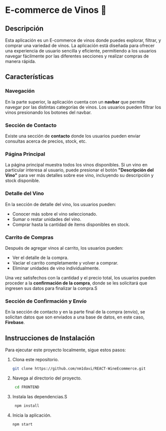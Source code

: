 # E-commerce de Vinos 🍷

## Descripción

Esta aplicación es un E-commerce de vinos donde puedes explorar, filtrar, y comprar una variedad de vinos. La aplicación está diseñada para ofrecer una experiencia de usuario sencilla y eficiente, permitiendo a los usuarios navegar fácilmente por las diferentes secciones y realizar compras de manera rápida.

## Características

### Navegación

En la parte superior, la aplicación cuenta con un **navbar** que permite navegar por las distintas categorías de vinos. Los usuarios pueden filtrar los vinos presionando los botones del navbar.

### Sección de Contacto

Existe una sección de **contacto** donde los usuarios pueden enviar consultas acerca de precios, stock, etc.

### Página Principal

La página principal muestra todos los vinos disponibles. Si un vino en particular interesa al usuario, puede presionar el botón **"Descripción del Vino"** para ver más detalles sobre ese vino, incluyendo su descripción y stock disponible.

### Detalle del Vino

En la sección de detalle del vino, los usuarios pueden:
- Conocer más sobre el vino seleccionado.
- Sumar o restar unidades del vino.
- Comprar hasta la cantidad de ítems disponibles en stock.

### Carrito de Compras

Después de agregar vinos al carrito, los usuarios pueden:
- Ver el detalle de la compra.
- Vaciar el carrito completamente y volver a comprar.
- Eliminar unidades de vino individualmente.

Una vez satisfechos con la cantidad y el precio total, los usuarios pueden proceder a la **confirmación de la compra**, donde se les solicitará que ingresen sus datos para finalizar la compra.S

### Sección de Confirmación y Envío

En la sección de contacto y en la parte final de la compra (envío), se solicitan datos que son enviados a una base de datos, en este caso, **Firebase**.

## Instrucciones de Instalación

Para ejecutar este proyecto localmente, sigue estos pasos:

1. Clona este repositorio.
   ```bash
   git clone https://github.com/nm1davi/REACT-WineEcommerce.git
2. Navega al directorio del proyecto.
   ```bash
    cd FRONTEND
4. Instala las dependencias.S
   ```bash
    npm install
6. Inicia la aplicación.
   ```bash
   npm start
